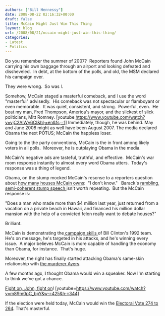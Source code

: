```yaml
---
authors: ["Bill Hennessy"]
date: 2008-08-22 02:16:32+00:00
draft: false
title: McCain Might Just Win This Thing
layout: blog
url: /2008/08/21/mccain-might-just-win-this-thing/
categories:
- Latest
- Politics
---
```


Do you remember the summer of 2007?  Reporters found John McCain carrying his own baggage through an airport and looking defeated and dissheveled.  In debt, at the bottom of the polls, and old, the MSM declared his campaign over.

They were wrong.  So was I.

Somehow, McCain staged a masterful comeback, and I use the word "masterful" advisedly.  His comeback was not spectacular or flamboyant or even memorable.  It was quiet, consistent, and strong.  Powerful, even.  He beat my man, Fred Thompson, America's mayor, and the slickest of slick politicians, Mitt Romney.
[youtube https://www.youtube.com/watch?v=vjC2AlWy6CI&hl;=en&fs;=1]
Immediately, though, he was behind. May and June 2008 might as well have been August 2007. The media declared Obama the next POTUS; McCain the happless loser. 

Going to the the party conventions, McCain is the in front among likely voters in all polls.  Moreover, he is outplaying Obama in the media. 

McCain's negative ads are tasteful, truthful, and effective.  McCain's war room response instantly to almost every word Obama utters.  Today's response was a thing of legend.

Obama, on the stump mocked McCain's resonse to a reporters question about [how many houses McCain owns](https://hotair.com/archives/2008/08/21/how-many-houses-does-mccain-own-none/):  "I don't know."   Barack's [rambling, semi-coherent stump speech ](https://michellemalkin.com/2008/08/21/wealthy-elitist-obama-attacks-wealthy-elitist-mccain/)isn't worth repeating.  But the McCain response is:

"Does a man who made more than $4 million last year, just returned from a vacation on a private beach in Hawaii, and financed his million dollar mansion with the help of a convicted felon really want to debate houses?"

Brilliant.

McCain is demonstrating the[ campaign skills ](https://hotair.com/archives/2008/08/21/new-obama-ad-hey-mccains-rich/)of Bill Clinton's 1992 team.  He's on message, he's targeted in his attacks, and he's winning every issue.  A major believes McCain is more capable of handling the economy than Obama, for instance.  That's huge.

Moreover, the right has finally started attacking Obama's same-skin relationship with [the murderer Ayers](https://michellemalkin.com/2008/08/21/obamaayers-gets-an-airing/).

A few months ago, I thought Obama would win a squeaker. Now I'm starting to think we've got a chance. 

[Fight on, John, fight on](https://hotair.com/archives/2008/08/21/brutal-new-ad-hammers-obama-over-ayers/)!
[youtube=https://www.youtube.com/watch?v=m89m0pC_bpY&w;=425&h;=344]

If the election were held today, McCain would win the [Electoral Vote 274 to 264](https://www.realclearpolitics.com/epolls/maps/obama_vs_mccain/?map=10).   That's masterful.
